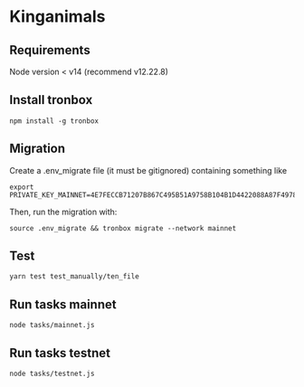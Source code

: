 # Kinganimals

## Requirements
Node version < v14 (recommend v12.22.8)

## Install tronbox
```
npm install -g tronbox
```

## Migration
Create a .env_migrate file (it must be gitignored) containing something like

```
export PRIVATE_KEY_MAINNET=4E7FECCB71207B867C495B51A9758B104B1D4422088A87F4978BE64636656243
```

Then, run the migration with:
```
source .env_migrate && tronbox migrate --network mainnet
```

## Test 
```
yarn test test_manually/ten_file
```

## Run tasks mainnet
```
node tasks/mainnet.js
```

## Run tasks testnet
```
node tasks/testnet.js
```
